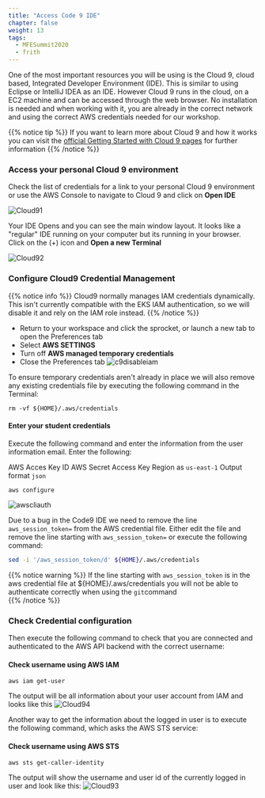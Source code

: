 ```yaml
---
title: "Access Code 9 IDE"
chapter: false
weight: 13
tags:
  - MFESummit2020
  - frith
---
```


One of the most important resources you will be using is the Cloud 9, cloud based, Integrated Developer Environment (IDE). This is similar to using Eclipse or IntelliJ IDEA as an IDE. However Cloud 9 runs in the cloud, on a EC2 machine and can be accessed through the web browser.
No installation is needed and when working with it, you are already in the correct network and using the correct AWS credentials needed for our workshop. 

{{% notice tip %}}
If you want to learn more about Cloud 9 and how it works you can visit the [official Getting Started with Cloud 9 pages](https://console.aws.amazon.com/cloud9/home/product?ad=c&cp=bn&p=c9#) for further information
{{% /notice %}}

### Access your personal Cloud 9 environment
Check the list of credentials for a link to your personal Cloud 9 environment or use the AWS Console to navigate to Cloud 9 and click on **Open IDE** 

![Cloud91](/images/mfe/cloud9_1.jpg)

Your IDE Opens and you can see the main window layout. It looks like a "regular" IDE running on your computer but its running in your browser. Click on the (+) icon and **Open a new Terminal**

![Cloud92](/images/mfe/cloud9_2.jpg)

### Configure Cloud9 Credential Management
{{% notice info %}}
Cloud9 normally manages IAM credentials dynamically. This isn't currently compatible with
the EKS IAM authentication, so we will disable it and rely on the IAM role instead.
{{% /notice %}}

- Return to your workspace and click the sprocket, or launch a new tab to open the Preferences tab
- Select **AWS SETTINGS**
- Turn off **AWS managed temporary credentials**
- Close the Preferences tab
![c9disableiam](/images/c9disableiam.png?classes=border,shadow)

To ensure temporary credentials aren't already in place we will also remove
any existing credentials file by executing the following command in the Terminal:
```
rm -vf ${HOME}/.aws/credentials
```

#### Enter your student credentials
Execute the following command and enter the information from the user information email. Enter the following:

AWS Acces Key ID
AWS Secret Access Key
Region as `us-east-1`
Output format `json`

```
aws configure
```

![awscliauth](/images/mfe/awscliauth.jpg?classes=border,shadow)

Due to a bug in the Code9 IDE we need to remove the line `aws_session_token=` from the AWS credential file. Either edit the file and remove the line starting with `aws_session_token=` or execute the following command:
```bash
sed -i '/aws_session_token/d' ${HOME}/.aws/credentials

```
{{% notice warning %}}
If the line starting with `aws_session_token` is in the aws credential file at ${HOME}/.aws/credentials you will not be able to authenticate correctly when using the `git`command   
{{% /notice %}}

### Check Credential configuration

Then execute the following command to check that you are connected and authenticated to the AWS API backend with the correct username:

#### Check username using AWS IAM
```
aws iam get-user

```
The output will be all information about your user account from IAM and looks like this
![Cloud94](/images/mfe/cloud9_4.jpg?classes=border,shadow)

Another way to get the information about the logged in user is to execute the following command, which asks the AWS STS service:

#### Check username using AWS STS
```
aws sts get-caller-identity

```

The output will show the username and user id of the currently logged in user and look like this:
![Cloud93](/images/mfe/cloud9_3.jpg?classes=border,shadow)


